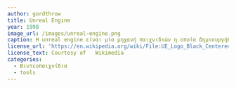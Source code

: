 ```yaml
---
author: gordthrow
title: Unreal Engine
year: 1998
image_url: /images/unreal-engine.png
caption: Η unreal engine είναι μία μηχανή παιχνιδιών η οποία δημιουργήθηκε από τον Tim Sweeney και πρωτοεμφανίστηκε το 1998 στο βιντεοπαιχνίδι με όνομα Unreal. Πλέον είναι εμπορικά διαθέσιμη για όλους και θεωρείται μια από τις πιο επιτυχημένες μηχανές παιχνιδιών'
license_url: 'https://en.wikipedia.org/wiki/File:UE_Logo_Black_Centered.svg'
license_text: Courtesy of   Wikimedia
categories:
  - Βιντεοπαιχνίδια 
  - tools
---
```


